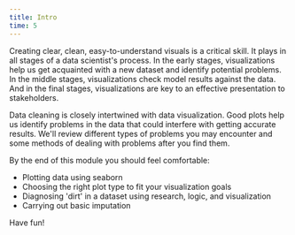 ```yaml
---
title: Intro
time: 5
---
```


Creating clear, clean, easy-to-understand visuals is a critical skill.  It plays in all stages of a data scientist's process. In the early stages, visualizations help us get acquainted with a new dataset and identify potential problems.  In the middle stages, visualizations check model results against the data.  And in the final stages, visualizations are key to an effective presentation to stakeholders.

Data cleaning is closely intertwined with data visualization. Good plots help us identify problems in the data that could interfere with getting accurate results. We'll review different types of problems you may encounter and some methods of dealing with problems after you find them.

By the end of this module you should feel comfortable:

 * Plotting data using seaborn
 * Choosing the right plot type to fit your visualization goals
 * Diagnosing 'dirt' in a dataset using research, logic, and visualization
 * Carrying out basic imputation

Have fun!
